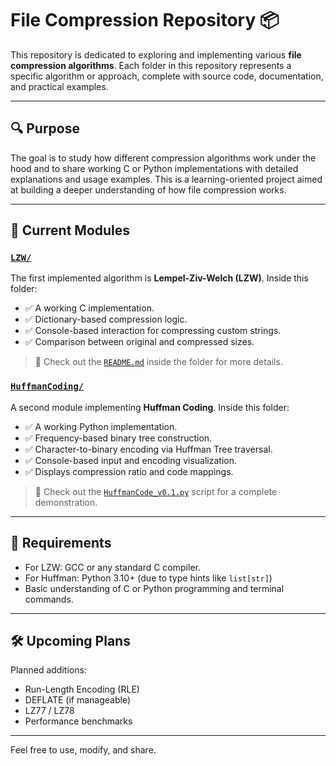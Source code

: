 # File Compression Repository 📦

This repository is dedicated to exploring and implementing various **file compression algorithms**. Each folder in this repository represents a specific algorithm or approach, complete with source code, documentation, and practical examples.

---

## 🔍 Purpose

The goal is to study how different compression algorithms work under the hood and to share working C or Python implementations with detailed explanations and usage examples. This is a learning-oriented project aimed at building a deeper understanding of how file compression works.

---

## 📁 Current Modules

### [`LZW/`](./LZW)

The first implemented algorithm is **Lempel-Ziv-Welch (LZW)**. Inside this folder:

- ✅ A working C implementation.
- ✅ Dictionary-based compression logic.
- ✅ Console-based interaction for compressing custom strings.
- ✅ Comparison between original and compressed sizes.

> 📄 Check out the [`README.md`](./LZW/README.md) inside the folder for more details.

### [`HuffmanCoding/`](./HuffmanCoding)

A second module implementing **Huffman Coding**. Inside this folder:

- ✅ A working Python implementation.
- ✅ Frequency-based binary tree construction.
- ✅ Character-to-binary encoding via Huffman Tree traversal.
- ✅ Console-based input and encoding visualization.
- ✅ Displays compression ratio and code mappings.

> 📄 Check out the [`HuffmanCode_v0.1.py`](./HuffmanCoding/v0.1/HuffmanCode_v0.1.py) script for a complete demonstration.

---

## 🔧 Requirements

- For LZW: GCC or any standard C compiler.
- For Huffman: Python 3.10+ (due to type hints like `list[str]`)
- Basic understanding of C or Python programming and terminal commands.

---

## 🛠️ Upcoming Plans

Planned additions:
- Run-Length Encoding (RLE)
- DEFLATE (if manageable)
- LZ77 / LZ78
- Performance benchmarks

---

Feel free to use, modify, and share.
